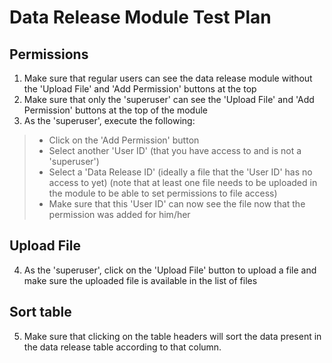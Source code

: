 # Data Release Module Test Plan 

## Permissions

1. Make sure that regular users can see the data release module without the 
'Upload File' and 'Add Permission' buttons at the top
2. Make sure that only the 'superuser' can see the 'Upload File' and 'Add 
Permission' buttons at the top of the module
3. As the 'superuser', execute the following:
 > - Click on the 'Add Permission' button
 > - Select another 'User ID' (that you have access to and is not a 
 'superuser') 
 > - Select a 'Data Release ID' (ideally a file that the 'User ID' has no 
 access to yet) (note that at least one file needs to be uploaded in the 
 module to be able to set permissions to file access)
 > - Make sure that this 'User ID' can now see the file now that the 
 permission was added for him/her
 
 ## Upload File
 
 4. As the 'superuser', click on the 'Upload File' button to upload a file 
 and make sure the uploaded file is available in the list of files
 
 ## Sort table
 
 5. Make sure that clicking on the table headers will sort the data present 
 in the data release table according to that column.

